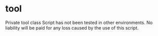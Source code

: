 # tool
Private tool class
Script has not been tested in other environments.
No liability will be paid for any loss caused by the use of this script.
